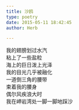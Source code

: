 ```yaml
---  
title: 沙鸥  
type: poetry  
date: 2015-05-11 18:42:45  
author: Herb  

---  
```

我的翅膀划过水汽  
粘上了一些盐粒  
海上的巨日泼上光泽  
我的目光几乎被融化  
一道倒三角的腰带  
束着我的腰身  
偶尔风疾浪大时  
我在岬岩湾处一脚一脚地踩沙
